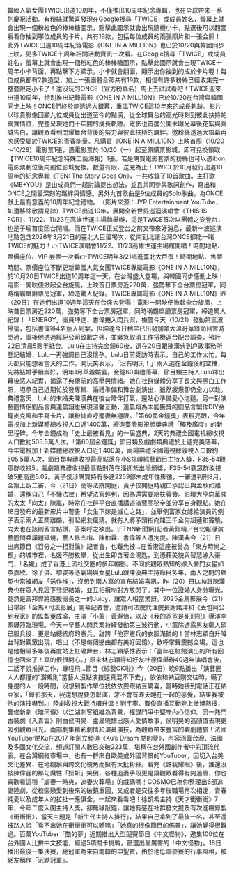 韓國人氣女團TWICE出道10周年，不僅推出10周年紀念專輯，也在全球帶來一系列慶祝活動。有粉絲就驚喜發現在Google搜尋「TWICE」或成員姓名，螢幕上就會出現一個粉紅色的棒棒糖圖示，點擊此圖示就會出現隨機小卡，點選後可以翻面看看你抽到哪位成員的卡片，共有19款，包括每位成員的兩張照片和一張合照！此外TWICE出道10周年紀錄電影《ONE IN A MILL10N》也已於10/20與韓國同步上映，更多TWICE十周年相關活動資訊一次看。在Google搜尋「TWICE」或成員姓名，螢幕上就會出現一個粉紅色的棒棒糖圖示，點擊此圖示就會出現TWICE十周年小卡背面，再點擊下方顯示，小卡就會翻面，顯示出你抽到的成於卡片喔！每位成員都有2款造型，加上一張團體合照共有19款，相信有許多粉絲已經收集完一整套限定小卡了！還沒玩的ONCE（官方粉絲名）馬上去試試看吧！TWICE迎來出道10周年，特別推出紀錄電影《ONE IN A MILL10N》已於10/20在台灣與韓國同步上映！ONCE們終於能透過大銀幕，重溫TWICE這10年來的成長軌跡。影片以珍貴影像回顧九位成員從出道至今的點滴，從全球舞台的高光時刻到彼此扶持的真實情誼，完整呈現她們十年間的成長軌跡。電影也首度公開未曝光幕後花絮與真誠告白，讓觀眾看到閃耀舞台背後的努力與彼此扶持的羈絆。邀粉絲透過大銀幕再次感受屬於TWICE的青春能量。凡購買《ONE IN A MILL10N》上映首周（10/20～10/28）電影票1張，憑電影票於 10/20（一）起至原購票影城，即可兌換領取【TWICE10周年紀念特殊工藝海報】1張。若是購買電影套票的粉絲也可以憑ibon電影票劃位後向劃位影城兌換。數量有限，送完為止！TWICE於10月發行出道10周年的紀念專輯《TEN: The Story Goes On》，一共收錄了10首歌曲。主打歌《ME+YOU》是由成員們一起討論提出想法，並且共同參與歌詞創作，寫出和ONCE之間最深刻的羈絆與情感。另外九首歌曲是9位成員的Solo歌曲，為ONCE獻上最有意義的10周年紀念禮物。​（影片來源：JYP Entertainment YouTube，如遭移除敬請見諒）TWICE出道10年，展開全新世界巡迴演唱會《THIS IS FOR》，11/22、11/23在高雄世運主場館舉辦，這是TWICE首次以團體之姿登台，也是子瑜首度回台開唱。而在TWICE正式登台之前又帶來好消息，最新一波巡演地點包含2026年3月21日的臺北大巨蛋場次，從南到北讓台灣ONCE都能一睹TWICE的魅力！👉TWICE演唱會11/22、11/23高雄世運主場館開唱！時間地點、票價座位、VIP 套票一次看👉TWICE明年3/21唱進臺北大巨蛋！時間地點、售票時間、票價座位不斷更新韓國人氣女團TWICE專屬電影《ONE IN A MILL10N》，於10月20日TWICE出道10周年這一天，在台灣盛大登場，與韓國同步感動上映！電影一開映便掀起全台旋風，上映首日票房近220萬，強勢奪下全台票房冠軍，同時稱霸單廳票房冠軍，締造驚人紀錄。TWICE專屬電影《ONE IN A MILL10N》昨（20日）在她們出道10週年這天在台盛大登場！電影一開映便掀起全台旋風，上映首日票房近220萬，強勢奪下全台票房冠軍，同時稱霸單廳票房冠軍，締造驚人紀錄！「ENERGY」團員坤達、書偉捲入閃兵案，檢警今天（10/21）發動第三波掃蕩，包括書偉等4名藝人到案，但坤達今日稍早已出發加拿大溫哥華錄節目暫時閃過，事後他透過經紀公司致歉之外，並緊急取消工作搭機返台配合調查，預計22日清晨5點半抵台。Lulu在主持完金鐘60後，選在20日跟陳漢典到戶政事務所登記結婚，Lulu一再強調自己沒懷孕。Lulu日前受訪時表示，自己的工作太忙，每天都只能想著當天的工作，開玩笑表示，「沒有明天！」兩人選在金鐘後的空擋，先將結婚手續辦好，明年1月舉辦婚宴。金鐘60典禮落幕，節目類主持人Lulu釋出幕後感人紀實，揭露了典禮前的高壓與情緒。她在社群媒體分享了長文與黑白工作照，坦承自己近期忙於發專輯、婚禮準備和舞台劇演出，雖然疲憊卻仍全力以赴。典禮當天，Lulu的未婚夫陳漢典在後台陪伴打氣，還貼心準備愛心泡麵。另一對演藝圈情侶劉品言與連晨翔也展現溫馨互動，連晨翔為未能獲獎的劉品言製作DIY金鐘麥克風和手寫卡片，讓粉絲直呼寵妻無極限。「第60屆金鐘獎」表現亮眼，今年電視加上新媒體總收視人口近1400萬，締造臺灣影視頒獎典禮「觸及廣度」的新里程碑。今年金鐘成為「史上最被看見」的一屆盛典，2天的典禮全國電視總收視人口數約505.5萬人次。「第60屆金鐘獎」節目類及戲劇類典禮於上週完美落幕，今年電視加上新媒體總收視人口近1,400萬，兩場典禮全國電視總收視人口數約505.5萬人次，節目類典禮收視最高點落在小S揭曉綜藝節目主持人獎，F35-54觀眾群收視5。戲劇類典禮收視最高點則落在潘迎紫出場頒獎，F35-54觀眾群收視破5更高達5.02。黃子佼涉購買持有多達2259部未成年性影像，一審遭判刑8月，全案上訴二審，今（21日）高等法院開庭，黃子佼開庭時親口承認已與孟耿如離婚，還稱自己「不懂法律」希望法官輕判，因為還需要給扶養費。影壇大亨向華強的太太「向太」陳嵐，時常在社群平台直播講述演藝圈秘辛並分享自身觀點。她在18日發布的最新影片中警告「女生下嫁是滅亡之路」，並舉例富家女嫁給演員的例子表示兩人正鬧離婚，引起網友瘋猜。就有人將矛頭指向賭王千金何超蓮和竇驍，向太也在該則留言點讚，答案呼之欲出。[FTNN新聞網]記者黃鈺晴／台北報導演藝圈閃兵議題延燒，藝人修杰楷、陳柏霖、書偉等人遭拘提。陳漢典今（21）日出席節目《百分之一相對論》記者會，也難免被...在香港這座被譽為「東方時尚之都」的城市裡，名媛不勝枚舉，從出生即含著金湯匙，到憑藉美貌與智慧嫁入豪門，「名媛」成了香港上流社交圈的多年縮影。不同於觀眾熟知的嫁入豪門女星如李嘉欣、徐子淇、黎姿等憑氣場與女星Lulu跟陳漢典主持節目多年，兩人之間的默契也常被網友「送作堆」，沒想到兩人真的宣布結婚喜訊，昨（20）日Lulu跟陳漢典也在眾人見證下登記結婚，並互相擁吻對方放閃了。其中一位證婚人身分曝光，竟然是富邦悍將應援團長之一的Juicy，讓眾人相當驚訝。2025金馬影展今（21）日舉辦「金馬X司法影展」開幕記者會，邀請司法院代理院長謝銘洋和《丟包阿公到我家》的監製董成瑜、主演「小薰」黃瀞怡，以及《我的爸爸是死刑犯》導演李家驊蒞臨現場。今天一早藝人閃兵案持續發動第三波行動，小薰除透露男友鄭人碩已服兵役，更是站總統府的憲兵，甜誇「他穿憲兵的衣服滿帥的！當林志穎自升降台背對觀眾出現，唱出〈不是每個戀曲都有美好回憶〉，歡呼掌聲震撼全場。這也是他相隔多年後再度站上紅磡舞台，林志穎感性表示：「當年在紅館演出的所有回憶也回來了！真的很很開心。」原來林志穎得知好友杜德偉舉辦40週年演唱會後，二話不說推掉工作，專程飛...節目《綜藝OK啦》今（20日）晚9點播出「演藝圈人人都懂的“潛規則”當藝人沒點演技還真混不下去」，依依和納豆剛交往時，瞞了身邊的人一段時間，沒想到製作單位找依依要跟納豆驚喜，當時她接到電話正在納豆家，「錄影那天，我還想說要怎麼演，才不會有昨天睡在一起的感覺，結果我被他的演技嚇到。」陸劇收視大戰持續升溫！劉宇寧、龔俊直播互動登上微博熱搜，龔俊新劇《暗河傳》以江湖刺客組織為背景，權謀鬥爭中堅守內心信仰。另一熱門古裝劇《入青雲》則由侯明昊、盧昱曉譜出感人愛情故事，侯明昊的高顏值表現更吸引觀眾目光。兩部劇集精彩劇情和演員演技，為觀眾帶來豐富的觀劇體驗！法國YouTuber酷Ku在2017 年創立頻道《Ku’s Dream 酷的夢》，內容涵蓋台灣、法國及多國文化交流，頻道訂閱人數已突破223萬，堪稱在台外國創作者中的頂流代表。在台灣網紅市場中，也有一群來自歐美或外國背景的YouTuber，因切入台美文化差異、在地觀察與跨文化視角而擁有大批粉絲。看完《許我耀眼》後，誰還沒被陳偉霆的那句魔性「妍妍」笑倒，各種追妻手段更是讓觀眾看得有夠過癮，你也喜歡看這種「虐妻一時爽，追妻火葬場」的戲碼嗎！COSMO已為你整理出6部追妻陸劇，從校園戀愛到後來的破鏡重圓，又或者是交往多年後職場再次相逢，青春純愛以及成年人的拉扯一應俱全，一起來看看吧！徐凱希主持《天才衝衝衝》7年，今年二度入圍主持人獎，卻無緣敲鐘，讓她有感在社群發文提及有次進棚錄製《衝衝衝》，當天主題是「新生代主持人排行」，結果自己拿到了最後一名，甚至還被路人說「看不出她在衝衝衝可以幹嘛」「她真的很像節目的佈景」，讓她覺得很難過。百萬YouTuber「酷的夢」近期推出大型競賽節目《中文怪物》，邀集100位在台外國人比拚中文技能，經過5項關卡挑戰，篩選出最厲害的「中文怪物」。18日播出最後一集決賽，總冠軍為來自南韓的申聖贊，由於他低調參賽的行事風格，被網友稱作「沉默冠軍」。
